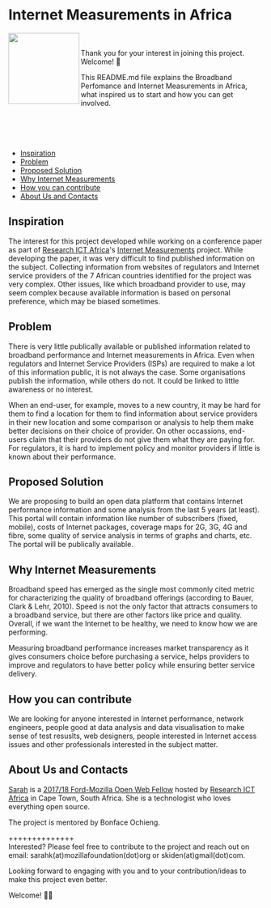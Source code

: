 # Internet Measurements in Africa
<html>
  <img src="https://github.com/MsKiden/africa-internet-measurements/blob/master/images/internet-measurements.png"
    align="left"
    width=140
  </img>
</html>
<br><p>
Thank you for your interest in joining this project. Welcome! 🎊

This README.md file explains the Broadband Perfomance and Internet Measurements in Africa, what inspired us to start and how you can get involved.
<br><br><br><br><br>
* [Inspiration](#inspiration)
* [Problem](#problem)
* [Proposed Solution](#proposed-solution)
* [Why Internet Measurements](#why-internet-measurements)
* [How you can contribute](#how-you-can-contribute)
* [About Us and Contacts](#about-us-and-contacts) 

## Inspiration
The interest for this project developed while working on a conference paper as part of [Research ICT Africa](https://researchictafrica.net/)'s [Internet Measurements](https://researchictafrica.net/data/internet-measurements/) project. While developing the paper, it was very difficult to find published information on the subject. Collecting information from websites of regulators and Internet service providers of the 7 African countries identified for the project was very complex. Other issues, like which broadband provider to use, may seem complex because available information is based on personal preference, which may be biased sometimes. 

## Problem
There is very little publically available or published information related to broadband performance and Internet measurements in Africa. Even when regulators and Internet Service Providers (ISPs) are required to make a lot of this information public, it is not always the case. Some organisations publish the information, while others do not. It could be linked to little awareness or no interest.

When an end-user, for example, moves to a new country, it may be hard for them to find a location for them to find information about service providers in their new location and some comparison or analysis to help them make better decisions on their choice of provider. On other occassions, end-users claim that their providers do not give them what they are paying for. For regulators, it is hard to implement policy and monitor providers if little is known about their performance. 

## Proposed Solution
We are proposing to build an open data platform that contains Internet performance information and some analysis from the last 5 years (at least). This portal will contain information like number of subscribers (fixed, mobile), costs of Internet packages, coverage maps for 2G, 3G, 4G and fibre, some quality of service analysis in terms of graphs and charts, etc. The portal will be publically available. 

## Why Internet Measurements
Broadband speed has emerged as the single most commonly cited metric for characterizing the quality of broadband offerings (according to Bauer, Clark & Lehr, 2010). Speed is not the only factor that attracts consumers to a broadband service, but there are other factors like price and quality. Overall, if we want the Internet to be healthy, we need to know how we are performing. 

Measuring broadband performance increases market transparency as it gives consumers choice before purchasing a service, helps providers to improve and regulators to have better policy while ensuring better service delivery. 

## How you can contribute
We are looking for anyone interested in Internet performance, network engineers, people good at data analysis and data visualisation to make sense of test resuslts, web designers, people interested in Internet access issues and other professionals interested in the subject matter. 

## About Us and Contacts
[Sarah](https://github.com/MsKiden) is a [2017/18 Ford-Mozilla Open Web Fellow](https://medium.com/read-write-participate/mozilla-announces-15-new-fellows-for-science-advocacy-and-media-1bff27e97fc7) hosted by [Research ICT Africa](https://researchictafrica.net/) in Cape Town, South Africa. She is a technologist who loves everything open source. 

The project is mentored by Bonface Ochieng.

++++++++++++++<br>
Interested? Please feel free to contribute to the project and reach out on email: sarahk(at)mozillafoundation(dot)org or skiden(at)gmail(dot)com. 

Looking forward to engaging with you and to your contribution/ideas to make this project even better. 

Welcome! 🎉🎊 

